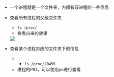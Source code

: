 - 一个进程就是一个文件夹，内部有该进程的一些信息

- 查看所有进程的父级文件夹
  - `ls /proc/`
  - 查看出来的效果
  <img src="https://lsz.net.cn/node/imgs/6c5cd746f299183f82f3b3887c6af5af.png">

- 查看某个进程对应的文件夹下的信息
  - - `ls /proc/20456`
  - 进程的PID，可以使用ps进行查看